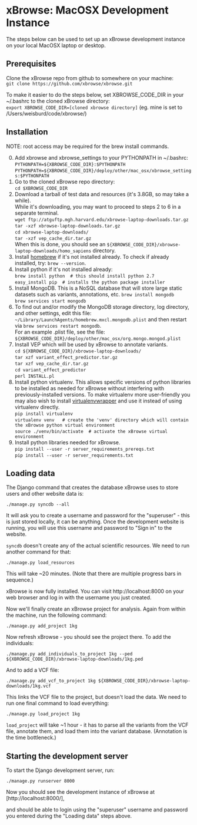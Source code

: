 xBrowse: MacOSX Development Instance
====================================

The steps below can be used to set up an xBrowse development instance on your local MacOSX laptop or desktop.


## Prerequisites

Clone the xBrowse repo from github to somewhere on your machine:  
`git clone https://github.com/xbrowse/xbrowse.git`  
  
To make it easier to do the steps below, set XBROWSE_CODE_DIR in your ~/.bashrc to the cloned xBrowse directory:  
`export XBROWSE_CODE_DIR=[cloned xbrowse directory]`   (eg. mine is set to /Users/weisburd/code/xbrowse/)

## Installation

NOTE: root access may be required for the brew install commands. 

0. Add xbrowse and xbrowse_settings to your PYTHONPATH in ~/.bashrc:
  `PYTHONPATH=${XBROWSE_CODE_DIR}:$PYTHONPATH`  
  `PYTHONPATH=${XBROWSE_CODE_DIR}/deploy/other/mac_osx/xbrowse_settings:$PYTHONPATH`
1. Go to the cloned xBrowse repo directory:  
   `cd $XBROWSE_CODE_DIR`
2. Download a tarball of test data and resources (it's 3.8GB, so may take a while).  
  While it's downloading, you may want to proceed to steps 2 to 6 in a separate terminal.  
  `wget ftp://atguftp.mgh.harvard.edu/xbrowse-laptop-downloads.tar.gz`  
  `tar -xzf xbrowse-laptop-downloads.tar.gz`  
  `cd xbrowse-laptop-downloads/`  
  `tar -xzf vep_cache_dir.tar.gz`  
  When this is done, you should see an `${XBROWSE_CODE_DIR}/xbrowse-laptop-downloads/homo_sapiens` directory.
3. Install [homebrew](http://brew.sh/) if it's not installed already. To check if already installed, try: `brew --version`.
3. Install python if it's not installed already:  
  `brew install python  # this should install python 2.7`  
  `easy_install pip  # installs the python package installer`  
4. Install MongoDB. This is a NoSQL database that will store large static datasets such as variants, annotations, etc.
  `brew install mongodb`  
  `brew services start mongodb`  
5. To find out and/or modify the MongoDB storage directory, log directory, and other settings, edit this file:  
  `~/Library/LaunchAgents/homebrew.mxcl.mongodb.plist`  and then restart via `brew services restart mongodb`.  
  For an example .plist file, see the file: `${XBROWSE_CODE_DIR}/deploy/other/mac_osx/org.mongo.mongod.plist`  
5. Install VEP which will be used by xBrowse to annotate variants.  
  `cd ${XBROWSE_CODE_DIR}/xbrowse-laptop-downloads/`  
  `tar xzf variant_effect_predictor.tar.gz`  
  `tar xzf vep_cache_dir.tar.gz`  
  `cd variant_effect_predictor`  
  `perl INSTALL.pl`  
6. Install python virtualenv. This allows specific versions of python libraries to be installed as needed for xBrowse 
  without interfering with previously-installed versions. To make virtualenv more user-friendly you may also wish to install  [virtualenvwrapper](https://virtualenvwrapper.readthedocs.org/en/latest/) and use it instead of using virtualenv directly.  
  `pip install virtualenv`  
  `virtualenv venv   # create the 'venv' directory which will contain the xBrowse python virtual environment`  
  `source ./venv/bin/activate  # activate the xBrowse virtual environment`  
7. Install python libraries needed for xBrowse.  
  `pip install --user -r server_requirements_prereqs.txt`  
  `pip install --user -r server_requirements.txt`  
     

## Loading data

The Django command that creates the database xBrowse uses to store users and other website data is:

	./manage.py syncdb --all

	 
It will ask you to create a username and password for the "superuser" - this is just stored locally, it can be anything.
Once the development website is running, you will use this username and password to "Sign in" to the website.

`syncdb` doesn't create any of the actual scientific resources. We need to run another command for that: 

	./manage.py load_resources

This will take ~20 minutes. (Note that there are multiple progress bars in sequence.)

xBrowse is now fully installed. You can visit http://localhost:8000 on your web browser and log in with the username you just created. 


Now we'll finally create an xBrowse project for analysis. Again from within the machine, run the following command: 

	./manage.py add_project 1kg

Now refresh xBrowse - you should see the project there. To add the individuals: 

	./manage.py add_individuals_to_project 1kg --ped ${XBROWSE_CODE_DIR}/xbrowse-laptop-downloads/1kg.ped

And to add a VCF file: 

	./manage.py add_vcf_to_project 1kg ${XBROWSE_CODE_DIR}/xbrowse-laptop-downloads/1kg.vcf

This links the VCF file to the project, but doesn't load the data. We need to run one final command to load everything: 

	./manage.py load_project 1kg

`load_project` will take ~1 hour - it has to parse all the variants from the VCF file, annotate them, and load them into the variant database. (Annotation is the time bottleneck.)


## Starting the development server

To start the Django development server, run:
 
	./manage.py runserver 8000

Now you should see the development instance of xBrowse at [http://localhost:8000/], 

and should be able to login using the "superuser" username and password you entered during the "Loading data" steps above. 
